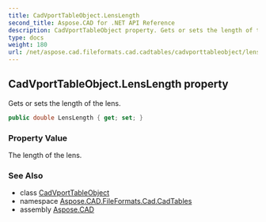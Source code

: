 ```yaml
---
title: CadVportTableObject.LensLength
second_title: Aspose.CAD for .NET API Reference
description: CadVportTableObject property. Gets or sets the length of the lens
type: docs
weight: 180
url: /net/aspose.cad.fileformats.cad.cadtables/cadvporttableobject/lenslength/
---
```

## CadVportTableObject.LensLength property

Gets or sets the length of the lens.

```csharp
public double LensLength { get; set; }
```

### Property Value

The length of the lens.

### See Also

* class [CadVportTableObject](../)
* namespace [Aspose.CAD.FileFormats.Cad.CadTables](../../cadvporttableobject/)
* assembly [Aspose.CAD](../../../)


